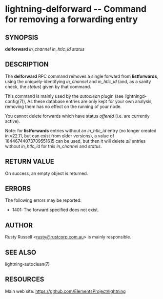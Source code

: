 lightning-delforward -- Command for removing a forwarding entry
===============================================================

SYNOPSIS
--------

**delforward** *in\_channel* *in\_htlc\_id* *status*

DESCRIPTION
-----------

The **delforward** RPC command removes a single forward from **listforwards**,
using the uniquely-identifying *in\_channel* and *in\_htlc\_id* (and, as a sanity
check, the *status*) given by that command.

This command is mainly used by the *autoclean* plugin (see lightningd-config(7)),
As these database entries are only kept for your own analysis, removing them
has no effect on the running of your node.

You cannot delete forwards which have status *offered* (i.e. are
currently active).

Note: for **listforwards** entries without an *in\_htlc\_id* entry (no
longer created in v22.11, but can exist from older versions), a value
of 18446744073709551615 can be used, but then it will delete *all*
entries without *in\_htlc\_id* for this *in\_channel* and *status*.

RETURN VALUE
------------

[comment]: # (GENERATE-FROM-SCHEMA-START)
On success, an empty object is returned.

[comment]: # (GENERATE-FROM-SCHEMA-END)

ERRORS
------

The following errors may be reported:

- 1401: The forward specified does not exist.

AUTHOR
------

Rusty Russell <<rusty@rustcorp.com.au>> is mainly responsible.

SEE ALSO
--------

lightning-autoclean(7)

RESOURCES
---------

Main web site: <https://github.com/ElementsProject/lightning>

[comment]: # ( SHA256STAMP:a2b84b83e10b81fd82a2bed20874f707de6002c076a4276d4f6ff30772ad3e88)
